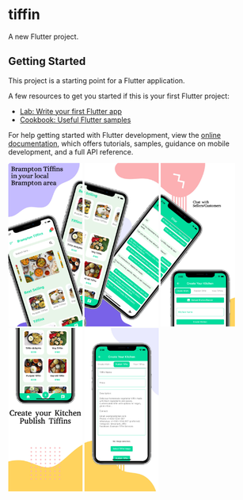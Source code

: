 # tiffin

A new Flutter project.

## Getting Started

This project is a starting point for a Flutter application.

A few resources to get you started if this is your first Flutter project:

- [Lab: Write your first Flutter app](https://docs.flutter.dev/get-started/codelab)
- [Cookbook: Useful Flutter samples](https://docs.flutter.dev/cookbook)

For help getting started with Flutter development, view the
[online documentation](https://docs.flutter.dev/), which offers tutorials,
samples, guidance on mobile development, and a full API reference.

<img src="assets/image/image1.png" alt="Alt Text" width="150" height="330" />
<img src="assets/image/image2.png" alt="Alt Text" width="150" height="330" />
<img src="assets/image/image3.png" alt="Alt Text" width="150" height="330" />
<img src="assets/image/image4.png" alt="Alt Text" width="150" height="330" />
<img src="assets/image/image5.png" alt="Alt Text" width="150" height="330" />

